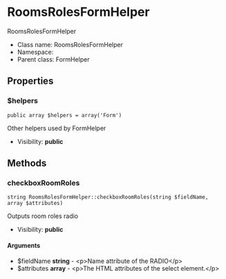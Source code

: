 RoomsRolesFormHelper
===============

RoomsRolesFormHelper




* Class name: RoomsRolesFormHelper
* Namespace: 
* Parent class: FormHelper





Properties
----------


### $helpers

    public array $helpers = array('Form')

Other helpers used by FormHelper



* Visibility: **public**


Methods
-------


### checkboxRoomRoles

    string RoomsRolesFormHelper::checkboxRoomRoles(string $fieldName, array $attributes)

Outputs room roles radio



* Visibility: **public**


#### Arguments
* $fieldName **string** - &lt;p&gt;Name attribute of the RADIO&lt;/p&gt;
* $attributes **array** - &lt;p&gt;The HTML attributes of the select element.&lt;/p&gt;


